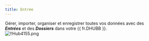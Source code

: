 ```yaml
---
title: Entrée
---
```

Gérer, importer, organiser et enregistrer toutes vos données avec des ***Entrées*** et des ***Dossiers*** dans votre {{ fr.DHUBB }}.  
![!!Hub4155.png](https://webdevolutions.azureedge.net/docs/fr/hub/Hub4155.png) 
